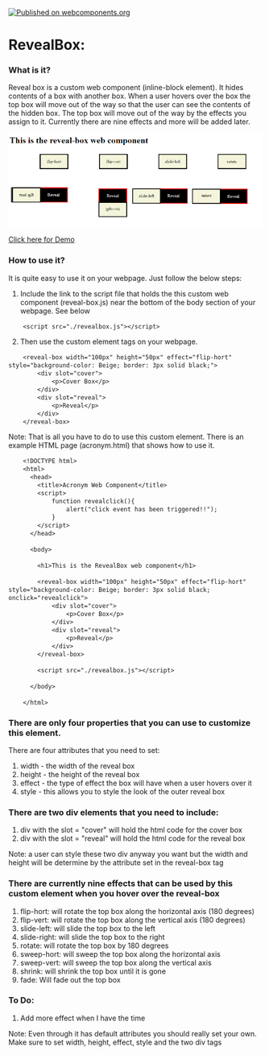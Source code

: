 [![Published on webcomponents.org](https://img.shields.io/badge/webcomponents.org-published-blue.svg)](https://www.webcomponents.org/element/owner/my-element)
# RevealBox:

### What is it?
Reveal box is a custom web component (inline-block element).  It hides contents of a box with another box.  When a user
hovers over the box the top box will move out of the way so that the user can see the contents of the hidden box.
The top box will move out of the way by the effects you assign to it.  Currently there are nine effects and 
more will be added later.

![Alt text](https://github.com/mmgrant73/revealbox/blob/master/revealbox.png?raw=true "Image-RevealBox")

[Click here for Demo](https://mmgrant73.github.io/revealbox/revealbox.html) 

### How to use it?
It is quite easy to use it on your webpage. Just follow the below steps:

1. Include the link to the script file that holds the this custom web component (reveal-box.js) near the bottom of 
   the body section of your webpage.  See below
   
```
    <script src="./revealbox.js"></script>
```

2.  Then use the custom element tags on your webpage.

```
    <reveal-box width="100px" height="50px" effect="flip-hort" style="background-color: Beige; border: 3px solid black;">
        <div slot="cover">
            <p>Cover Box</p>
        </div>
        <div slot="reveal">
            <p>Reveal</p>
        </div>
    </reveal-box>
```

Note: That is all you have to do to use this custom element.  There is an example HTML page (acronym.html) that shows how to use it.

```
    <!DOCTYPE html>
    <html>
      <head>
        <title>Acronym Web Component</title>
        <script>
            function revealclick(){
                alert("click event has been triggered!!");
            }
        </script>
      </head>
      
      <body>
      
        <h1>This is the RevealBox web component</h1>
        
        <reveal-box width="100px" height="50px" effect="flip-hort" style="background-color: Beige; border: 3px solid black; onclick="revealclick">
            <div slot="cover">
                <p>Cover Box</p>
            </div>
            <div slot="reveal">
                <p>Reveal</p>
            </div>
        </reveal-box>

        <script src="./revealbox.js"></script>

      </body>
      
    </html>
```

### There are only four properties that you can use to customize this element.

There are four attributes that you need to set:
1. width - the width of the reveal box
2. height - the height of the reveal box
3. effect - the type of effect the box will have when a user hovers over it
4. style - this allows you to style the look of the outer reveal box

### There are two div elements that you need to include:
1. div with the slot = "cover" will hold the html code for the cover box
2. div with the slot = "reveal" will hold the html code for the reveal box

Note: a user can style these two div anyway you want but the width and height will be 
determine by the attribute set in the reveal-box tag

### There are currently nine effects that can be used by this custom element when you hover over the reveal-box
1. flip-hort: will rotate the top box along the horizontal axis (180 degrees)
2. flip-vert: will rotate the top box along the vertical axis (180 degrees)
3. slide-left: will slide the top box to the left
4. slide-right: will slide the top box to the right
5. rotate: will rotate the top box by 180 degrees
6. sweep-hort: will sweep the top box along the horizontal axis
7. sweep-vert: will sweep the top box along the vertical axis
8. shrink: will shrink the top box until it is gone
9. fade:  Will fade out the top box

### To Do:
1. Add more effect when I have the time

Note: Even through it has default attributes you should really set your own.  Make sure to set width, height, effect, style and the two div tags
